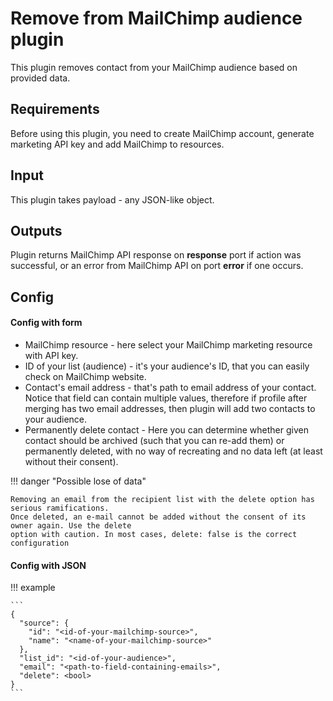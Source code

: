 # Remove from MailChimp audience plugin

This plugin removes contact from your MailChimp audience based on provided data.

## Requirements

Before using this plugin, you need to create MailChimp account, generate marketing API key and add MailChimp to
resources.

## Input

This plugin takes payload - any JSON-like object.

## Outputs

Plugin returns MailChimp API response on **response** port if action was successful, or an error from MailChimp API on
port **error** if one occurs.

## Config

#### Config with form

- MailChimp resource - here select your MailChimp marketing resource with API key.
- ID of your list (audience) - it's your audience's ID, that you can easily check on MailChimp website.
- Contact's email address - that's path to email address of your contact. Notice that field can contain multiple values,
  therefore if profile after merging has two email addresses, then plugin will add two contacts to your audience.
- Permanently delete contact - Here you can determine whether given contact should be archived (such that you can re-add
  them)
  or permanently deleted, with no way of recreating and no data left (at least without their consent).

!!! danger "Possible lose of data"

    Removing an email from the recipient list with the delete option has serious ramifications. 
    Once deleted, an e-mail cannot be added without the consent of its owner again. Use the delete 
    option with caution. In most cases, delete: false is the correct configuration


#### Config with JSON


!!! example 

    ```
    {
      "source": {
        "id": "<id-of-your-mailchimp-source>",
        "name": "<name-of-your-mailchimp-source>"
      },
      "list_id": "<id-of-your-audience>",
      "email": "<path-to-field-containing-emails>",
      "delete": <bool>
    }
    ```

